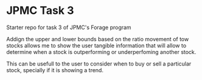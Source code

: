 # JPMC Task 3
Starter repo for task 3 of JPMC's Forage program

Addign the upper and lower bounds based on the ratio movement of tow stocks allows me to show the user tangible information that will allow to determine when a stock is outperforming or underperfoming another stock. 

This can be usefull to the user to consider when to buy or sell a particular stock, specially if it is showing a trend.